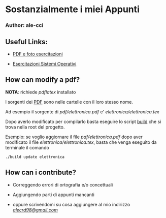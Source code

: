 # Sostanzialmente i miei Appunti
### Author: ale-cci

## Useful Links:

* [PDF e foto esercitazioni](https://github.com/ale-cci/Appunti/tree/master/pdf)

* [Esercitazioni Sistemi Operativi](https://github.com/ale-cci/Appunti/tree/master/ubungu)

## How can modify a pdf?

**NOTA**: richiede *pdflatex* installato

I sorgenti dei [PDF](https://github.com/ale-cci/Appunti/tree/master/pdf) sono nelle cartelle con il loro stesso nome.

Ad esempio il sorgente di *pdf/elettronica.pdf* e' *elettronica/elettronica.tex*

Dopo averlo modificato per compilarlo basta eseguire lo script [build](https://github.com/ale-cci/Appunti/blob/master/build) che si trova nella root del progetto.


Esempio: se voglio aggiornare il file *pdf/elettronica.pdf* dopo aver modificato il file *elettronica/elettronica.tex*, basta che venga eseguito da terminale il comando

```
./build update elettronica
```

## How can i contribute?

* Correggendo errori di ortografia e/o concettuali

* Aggiungendo parti di appunti mancanti

* oppure scrivendomi su cosa aggiungere al mio indirizzo *alecrd98@gmail.com*
